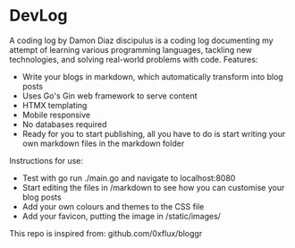 # DevLog


A coding log by Damon Diaz discipulus is a coding log documenting my attempt of learning various programming languages, tackling new technologies, and solving real-world problems with code.
Features:

- Write your blogs in markdown, which automatically transform into blog posts
- Uses Go's Gin web framework to serve content
- HTMX templating
- Mobile responsive
- No databases required
- Ready for you to start publishing, all you have to do is start writing your own markdown files in the markdown folder

Instructions for use:

- Test with go run ./main.go and navigate to localhost:8080
- Start editing the files in /markdown to see how you can customise your blog posts
- Add your own colours and themes to the CSS file
- Add your favicon, putting the image in /static/images/


This repo is inspired from: github.com/0xflux/bloggr

